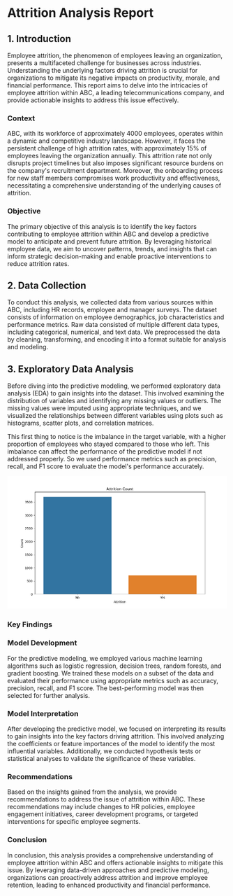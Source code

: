 # Attrition Analysis Report

## 1. Introduction
Employee attrition, the phenomenon of employees leaving an organization, presents a multifaceted challenge for businesses across industries. Understanding the underlying factors driving attrition is crucial for organizations to mitigate its negative impacts on productivity, morale, and financial performance. This report aims to delve into the intricacies of employee attrition within ABC, a leading telecommunications company, and provide actionable insights to address this issue effectively.

### Context

ABC, with its workforce of approximately 4000 employees, operates within a dynamic and competitive industry landscape. However, it faces the persistent challenge of high attrition rates, with approximately 15% of employees leaving the organization annually. This attrition rate not only disrupts project timelines but also imposes significant resource burdens on the company's recruitment department. Moreover, the onboarding process for new staff members compromises work productivity and effectiveness, necessitating a comprehensive understanding of the underlying causes of attrition.


### Objective

The primary objective of this analysis is to identify the key factors contributing to employee attrition within ABC and develop a predictive model to anticipate and prevent future attrition. By leveraging historical employee data, we aim to uncover patterns, trends, and insights that can inform strategic decision-making and enable proactive interventions to reduce attrition rates.


## 2. Data Collection
To conduct this analysis, we collected data from various sources within ABC, including HR records, employee and manager surveys. The dataset consists of information on employee demographics, job characteristics and performance metrics. Raw data consisted of multiple different data types, including categorical, numerical, and text data. We preprocessed the data by cleaning, transforming, and encoding it into a format suitable for analysis and modeling.


## 3. Exploratory Data Analysis
Before diving into the predictive modeling, we performed exploratory data analysis (EDA) to gain insights into the dataset. This involved examining the distribution of variables and identifying any missing values or outliers. The missing values were imputed using appropriate techniques, and we visualized the relationships between different variables using plots such as histograms, scatter plots, and correlation matrices.

This first thing to notice is the imbalance in the target variable, with a higher proportion of employees who stayed compared to those who left. This imbalance can affect the performance of the predictive model if not addressed properly. So we used performance metrics such as precision, recall, and F1 score to evaluate the model's performance accurately. 

![Attrition Count](figures/attrition_count.png)

### Key Findings




### Model Development
For the predictive modeling, we employed various machine learning algorithms such as logistic regression, decision trees, random forests, and gradient boosting. We trained these models on a subset of the data and evaluated their performance using appropriate metrics such as accuracy, precision, recall, and F1 score. The best-performing model was then selected for further analysis.

### Model Interpretation
After developing the predictive model, we focused on interpreting its results to gain insights into the key factors driving attrition. This involved analyzing the coefficients or feature importances of the model to identify the most influential variables. Additionally, we conducted hypothesis tests or statistical analyses to validate the significance of these variables.

### Recommendations
Based on the insights gained from the analysis, we provide recommendations to address the issue of attrition within ABC. These recommendations may include changes to HR policies, employee engagement initiatives, career development programs, or targeted interventions for specific employee segments.

### Conclusion
In conclusion, this analysis provides a comprehensive understanding of employee attrition within ABC and offers actionable insights to mitigate this issue. By leveraging data-driven approaches and predictive modeling, organizations can proactively address attrition and improve employee retention, leading to enhanced productivity and financial performance.